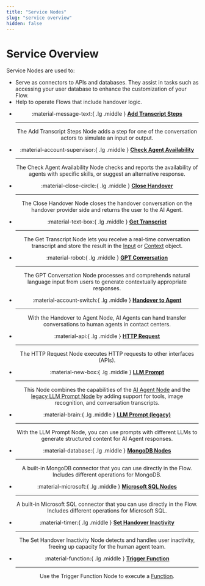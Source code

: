 ```yaml
---
title: "Service Nodes" 
slug: "service overview" 
hidden: false 
---
```


# Service Overview

Service Nodes are used to:

- Serve as connectors to APIs and databases. They assist in tasks such as accessing your user database to enhance the customization of your Flow.
- Help to operate Flows that include handover logic.

<div class="grid cards" style="text-align: center;" markdown>

-   :material-message-text:{ .lg .middle } __[Add Transcript Steps](add-transcript-steps.md)__

    ---

    The Add Transcript Steps Node adds a step for one of the conversation actors to simulate an input or output.

-   :material-account-supervisor:{ .lg .middle } __[Check Agent Availability](check-agent-availability.md)__

    ---

    The Check Agent Availability Node checks and reports the availability of agents with specific skills, or suggest an alternative response.

-   :material-close-circle:{ .lg .middle } __[Close Handover](close-handover.md)__

    ---

    The Close Handover Node closes the handover conversation on the handover provider side and returns the user to the AI Agent.

-   :material-text-box:{ .lg .middle } __[Get Transcript](get-transcript.md)__

    ---

    The Get Transcript Node lets you receive a real-time conversation transcript and store the result in the [Input](../../ai-agent-memory/input.md) or [Context](../../ai-agent-memory/context.md) object.

-   :material-robot:{ .lg .middle } __[GPT Conversation](gpt-conversation.md)__

    ---

    The GPT Conversation Node processes and comprehends natural language input from users to generate contextually appropriate responses.

-   :material-account-switch:{ .lg .middle } __[Handover to Agent](handover-to-agent.md)__

    ---

    With the Handover to Agent Node, AI Agents can hand transfer conversations to human agents in contact centers.

-   :material-api:{ .lg .middle } __[HTTP Request](http-request.md)__

    ---

    The HTTP Request Node executes HTTP requests to other interfaces (APIs).

-   :material-new-box:{ .lg .middle } __[LLM Prompt](llm-prompt-legacy.md)__

    ---

    This Node combines the capabilities of the [AI Agent Node](../ai/ai-agent.md) and the [legacy LLM Prompt Node](llm-prompt-legacy.md) by adding support for tools, image recognition, and conversation transcripts.

-   :material-brain:{ .lg .middle } __[LLM Prompt (legacy)](llm-prompt-legacy.md)__

    ---

    With the LLM Prompt Node, you can use prompts with different LLMs to generate structured content for AI Agent responses.

-   :material-database:{ .lg .middle } __[MongoDB Nodes](mongo-db.md)__

    ---

    A built-in MongoDB connector that you can use directly in the Flow. Includes different operations for MongoDB.

-   :material-microsoft:{ .lg .middle } __[Microsoft SQL Nodes](ms-sql.md)__

    ---

    A built-in Microsoft SQL connector that you can use directly in the Flow. Includes different operations for Microsoft SQL.

-   :material-timer:{ .lg .middle } __[Set Handover Inactivity](set-handover-inactivity.md)__

    ---

    The Set Handover Inactivity Node detects and handles user inactivity, freeing up capacity for the human agent team.

-   :material-function:{ .lg .middle } __[Trigger Function](trigger-function.md)__

    ---

    Use the Trigger Function Node to execute a [Function](../../../build/functions.md).

</div>
